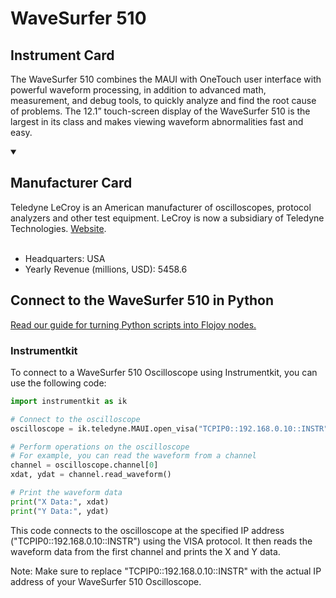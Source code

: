 
# WaveSurfer 510

## Instrument Card

The WaveSurfer 510 combines the MAUI with OneTouch user interface with powerful waveform processing, in addition to advanced math, measurement, and debug tools, to quickly analyze and find the root cause of problems. The 12.1” touch-screen display of the WaveSurfer 510 is the largest in its class and makes viewing waveform abnormalities fast and easy.

<details open>
<summary><h2>Manufacturer Card</h2></summary>
Teledyne LeCroy is an American manufacturer of oscilloscopes, protocol analyzers and other test equipment. LeCroy is now a subsidiary of Teledyne Technologies. <a href=https://www.teledynelecroy.com/>Website</a>.
<br></br>
<ul>
  <li>Headquarters: USA</li>
  <li>Yearly Revenue (millions, USD): 5458.6</li>
</ul>
</details>

## Connect to the WaveSurfer 510 in Python

[Read our guide for turning Python scripts into Flojoy nodes.](https://docs.flojoy.ai/custom-nodes/creating-custom-node/)


### Instrumentkit

To connect to a WaveSurfer 510 Oscilloscope using Instrumentkit, you can use the following code:

```python
import instrumentkit as ik

# Connect to the oscilloscope
oscilloscope = ik.teledyne.MAUI.open_visa("TCPIP0::192.168.0.10::INSTR")

# Perform operations on the oscilloscope
# For example, you can read the waveform from a channel
channel = oscilloscope.channel[0]
xdat, ydat = channel.read_waveform()

# Print the waveform data
print("X Data:", xdat)
print("Y Data:", ydat)
```

This code connects to the oscilloscope at the specified IP address ("TCPIP0::192.168.0.10::INSTR") using the VISA protocol. It then reads the waveform data from the first channel and prints the X and Y data.

Note: Make sure to replace "TCPIP0::192.168.0.10::INSTR" with the actual IP address of your WaveSurfer 510 Oscilloscope.

